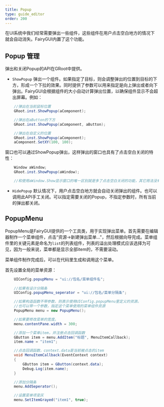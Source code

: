 ```yaml
---
title: Popup
type: guide_editor
order: 200
---
```


在UI系统中我们经常需要弹出一些组件，这些组件在用户点击空白地方的情况下就会自动消失。FairyGUI内置了这个功能。

## Popup 管理

弹出和关闭Popup的API在GRoot中提供。

- `ShowPopup` 弹出一个组件。如果指定了目标，则会调整弹出的位置到目标的下方，形成一个下拉的效果。同时提供了参数可以用来指定是向上弹出或者向下弹出。FairyGUI会根据组件的大小自动计算弹出位置，以确保组件显示不会超出屏幕。例如：

```csharp
    //弹出在当前鼠标位置
    GRoot.inst.ShowPopup(aComponent);

    //弹出在aButton的下方
    GRoot.inst.ShowPopup(aComponent, aButton);

    //弹出在自定义的位置
    GRoot.inst.ShowPopup(aComponent);
    aComponent.SetXY(100, 100);
```

窗口也可以通过ShowPopup弹出，这样弹出的窗口也具有了点击空白关闭的特性：

```csharp
    Window aWindow;
    GRoot.inst.ShowPopup(aWindow);

    //和使用aWindow.Show显示窗口的唯一区别就是多了点击空白关闭的功能，其它用法没有任何区别。
```

- `HidePopup` 默认情况下，用户点击空白地方就会自动关闭弹出的组件。也可以调用此API手工关闭。可以指定需要关闭的Popup，不指定参数时，所有当前的弹出都关闭。

## PopupMenu

PopupMenu是FairyGUI提供的一个工具类，用于实现弹出菜单。首先需要在编辑器制作一个菜单组件，点击“资源->新建弹出菜单..."，然后根据向导完成。菜单组件里的关键元素是命名为`list`的列表组件，列表的溢出处理模式应该选择为可见，因为一般来说，菜单都是显示全部item的，不需要滚动。

菜单组件制作完成后，可以在代码里生成和调用这个菜单。

首先设置全局的菜单资源：
```csharp
    UIConfig.popupMenu = "ui://包名/菜单组件名";
    
    //如果有设计分隔条
    UIConfig.popupMenu_seperator = "ui://包名/菜单分隔条";
```

```csharp
    //如果构造函数不带参数，则表示使用UIConfig.popupMenu里定义的资源。
    //也可以带一个参数，指定这个菜单使用的菜单组件资源
    PopupMenu menu = new PopupMenu();

    //如果要修改菜单的宽度。
    menu.contentPane.width = 300;

    //添加一个菜单item，并注册点击回调函数
    GButton item = menu.AddItem("标题", MenuItemCallback);
    item.name = "item1";

    //点击回调函数，context.data是当前被点击的item
    void MenuItemCallback(EventContext context)
    {
        GButton item = GButton(context.data);
        Debug.Log(item.name);
    }

    //添加分隔条
    menu.AddSeperator();

    //设置菜单项变灰
    menu.SetItemGrayed("item1", true);
```